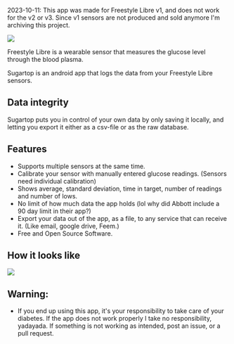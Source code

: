 2023-10-11: This app was made for Freestyle Libre v1, and does not work for the v2 or v3. Since v1 sensors are not produced and sold anymore I'm archiving this project.

![](/screens/logo_withtext.png)

Freestyle Libre is a wearable sensor that measures the glucose level through the blood plasma.

Sugartop is an android app that logs the data from your Freestyle Libre sensors.

## Data integrity
Sugartop puts you in control of your own data by only saving it locally, and letting you export it either as a csv-file or as the raw database.

## Features
- Supports multiple sensors at the same time.
- Calibrate your sensor with manually entered glucose readings. (Sensors need individual calibration)
- Shows average, standard deviation, time in target, number of readings and number of lows.
- No limit of how much data the app holds (lol why did Abbott include a 90 day limit in their app?)
- Export your data out of the app, as a file, to any service that can receive it. (Like email, google drive, Feem.)
- Free and Open Source Software.

## How it looks like

![](/screens/recent.jpg)


## Warning:
- If you end up using this app, it's your responsibility to take care of your diabetes. If the app does not work properly I take no responsibility, yadayada. If something is not working as intended, post an issue, or a pull request.

